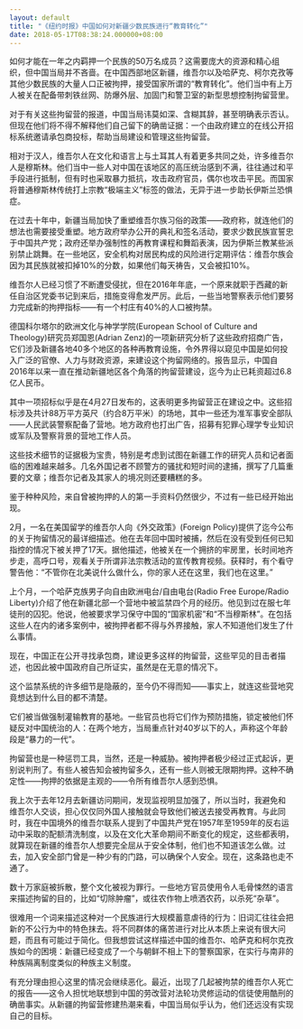 ```yaml
---
layout: default
title: "《纽约时报》中国如何对新疆少数民族进行“教育转化”"
date: 2018-05-17T08:38:24.000000+08:00
---
```


如何才能在一年之内羁押一个民族的50万名成员？这需要庞大的资源和精心组织，但中国当局并不吝啬。在中国西部地区新疆，维吾尔以及哈萨克、柯尔克孜等其他少数民族的大量人口正被拘押，接受国家所谓的“教育转化”。他们当中有上万人被关在配备带刺铁丝网、防爆外层、加固门和警卫室的新型思想控制拘留营里。

对于有关这些拘留营的报道，中国当局讳莫如深、含糊其辞，甚至明确表示否认。但现在他们将不得不解释他们自己留下的确凿证据：一个由政府建立的在线公开招标系统邀请承包商投标，帮助当局建设和管理这些拘留营。

相对于汉人，维吾尔人在文化和语言上与土耳其人有着更多共同之处，许多维吾尔人是穆斯林。他们当中一些人对中国在该地区的高压统治感到不满，往往通过和平手段进行抵制，但有时也采取暴力抵抗，攻击政府官员，偶尔也攻击平民。而国家将普通穆斯林传统打上宗教“极端主义”标签的做法，无异于进一步助长伊斯兰恐惧症。

在过去十年中，新疆当局加快了重塑维吾尔族习俗的政策——政府称，就连他们的想法也需要接受重塑。地方政府举办公开的典礼和签名活动，要求少数民族宣誓忠于中国共产党；政府还举办强制性的再教育课程和舞蹈表演，因为伊斯兰教某些派别禁止跳舞。在一些地区，安全机构对居民构成的风险进行定期评估：维吾尔族会因为其民族就被扣掉10%的分数，如果他们每天祷告，又会被扣10%。

维吾尔人已经习惯了不断遭受侵扰，但在2016年年底，一个原来就职于西藏的新任自治区党委书记到来后，措施变得愈发严厉。此后，一些当地警察表示他们要努力完成新的拘押指标——有一个村庄有40%的人口被拘禁。

德国科尔塔尔的欧洲文化与神学学院(European School of Culture and Theology)研究员郑国恩(Adrian Zenz)的一项新研究分析了这些政府招商广告，它们涉及新疆各地40多个地区的各种再教育设施，令外界得以窥见中国是如何投入广泛的官僚、人力与财政资源，来建设这个拘留网络的。报告显示，中国自2016年以来一直在推动新疆地区各个角落的拘留营建设，迄今为止已耗资超过6.8亿人民币。

其中一项招标似乎是在4月27日发布的，这表明更多拘留营正在建设之中。这些招标涉及共计88万平方英尺（约合8万平米）的场地，其中一些还为准军事安全部队——人民武装警察配备了营地。地方政府也打出广告，招募有犯罪心理学专业知识或军队及警察背景的营地工作人员。

这些技术细节的证据极为宝贵，特别是考虑到试图在新疆工作的研究人员和记者面临的困难越来越多。几名外国记者不顾警方的骚扰和短时间的逮捕，撰写了几篇重要的文章；维吾尔记者及其家人的境况则还要糟糕的多。

鉴于种种风险，来自曾被拘押的人的第一手资料仍然很少，不过有一些已经开始出现。

2月，一名在美国留学的维吾尔人向《外交政策》(Foreign Policy)提供了迄今公布的关于拘留情况的最详细描述。他在去年回中国时被捕，然后在没有受到任何已知指控的情况下被关押了17天。据他描述，他被关在一个拥挤的牢房里，长时间地齐步走，高呼口号，观看关于所谓非法宗教活动的宣传教育视频。获释时，有个看守警告他：“不管你在北美说什么做什么，你的家人还在这里，我们也在这里。”

上个月，一个哈萨克族男子向自由欧洲电台/自由电台(Radio Free Europe/Radio Liberty)介绍了他在新疆北部一个营地中被监禁四个月的经历。他见到过在服七年徒刑的囚犯。他说，他被要求学习保守中国的“国家机密”和“不当穆斯林”。在包括这些人在内的诸多案例中，被拘押者都不得与外界接触，家人不知道他们发生了什么事情。

现在，中国正在公开寻找承包商，建设更多这样的拘留营，这些罕见的目击者描述，也因此被中国政府自己所证实，虽然是在无意的情况下。

这个监禁系统的许多细节是隐蔽的，至今仍不得而知——事实上，就连这些营地究竟想达到什么目的都不清楚。

它们被当做强制灌输教育的基地。一些官员也将它们作为预防措施，锁定被他们怀疑反对中国统治的人：在两个地方，当局重点针对40岁以下的人，声称这个年龄段是“暴力的一代”。

拘留营也是一种惩罚工具，当然，还是一种威胁。被拘押者极少经过正式起诉，更别说判刑了。有些人被告知会被拘留多久，还有一些人则被无限期拘押。这种不确定性——拘押的依据是主观的——令所有维吾尔人感到恐惧。

我上次于去年12月去新疆访问期间，发现监视明显加强了，所以当时，我避免和维吾尔人交谈，担心仅仅同外国人接触就会导致他们被送去接受再教育。与此同时，我在中国境外的维吾尔联系人提到了中国共产党在1957年至1959年的反右运动中采取的配额清洗制度，以及在文化大革命期间不断变化的规定，这些都表明，就算现在新疆的维吾尔人想要完全屈从于安全体制，他们也不知道该怎么做。过去，加入安全部门曾是一种少有的门路，可以确保个人安全。现在，这条路也走不通了。

数十万家庭被拆散，整个文化被视为罪行。一些地方官员使用令人毛骨悚然的语言来描述拘留的目的，比如“切除肿瘤”，或往农作物上喷洒农药，以杀死“杂草”。

很难用一个词来描述这种对一个民族进行大规模蓄意虐待的行为：旧词汇往往会把新的不公行为中的特色抹去。将不同群体的痛苦进行对比从本质上来说有很大问题，而且有可能过于简化。但我想尝试这样描述中国的维吾尔、哈萨克和柯尔克孜族如今的困境：新疆已经变成了一个与朝鲜不相上下的警察国家，在实行与南非的种族隔离制度类似的种族主义制度。

有充分理由担心这里的情况会继续恶化。最近，出现了几起被拘禁的维吾尔人死亡的报告——这令人担忧地联想到中国的劳改营对法轮功灵修运动的信徒使用酷刑的确凿事实。从新疆的拘留营修建热潮来看，中国当局似乎认为，他们还远没有实现自己的目标。

